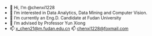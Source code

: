 - 👋 Hi, I’m @chenxi1228
- 👀 I’m interested in Data Analytics, Data Mining and Computer Vision.
- 🌱 I’m currently an Eng.D. Candidate at Fudan University
- 🚂 I’m advised by Professor Yun Xiong
- 📫 x_chen21@m.fudan.edu.cn 📫 chenxi1228@foxmail.com

<!---
chenxi1228/chenxi1228 is a ✨ special ✨ repository because its `README.md` (this file) appears on your GitHub profile.
You can click the Preview link to take a look at your changes.
--->

